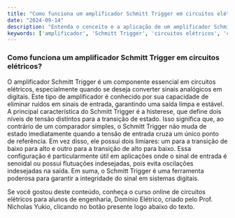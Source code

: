 ```yaml
---
title: "Como funciona um amplificador Schmitt Trigger em circuitos elétricos?"
date: "2024-09-14"
description: "Entenda o conceito e a aplicação de um amplificador Schmitt Trigger em circuitos elétricos."
keywords: ['amplificador', 'Schmitt Trigger', 'circuitos elétricos', 'configuração', 'senoidal']
---
```


### Como funciona um amplificador Schmitt Trigger em circuitos elétricos?

O amplificador Schmitt Trigger é um componente essencial em circuitos elétricos, especialmente quando se deseja converter sinais analógicos em digitais. Este tipo de amplificador é conhecido por sua capacidade de eliminar ruídos em sinais de entrada, garantindo uma saída limpa e estável. A principal característica do Schmitt Trigger é a histerese, que define dois níveis de tensão distintos para a transição de estado. Isso significa que, ao contrário de um comparador simples, o Schmitt Trigger não muda de estado imediatamente quando a tensão de entrada cruza um único ponto de referência. Em vez disso, ele possui dois limiares: um para a transição de baixo para alto e outro para a transição de alto para baixo. Essa configuração é particularmente útil em aplicações onde o sinal de entrada é senoidal ou possui flutuações indesejadas, pois evita oscilações indesejadas na saída. Em suma, o Schmitt Trigger é uma ferramenta poderosa para garantir a integridade do sinal em sistemas digitais.

Se você gostou deste conteúdo, conheça o curso online de circuitos elétricos para alunos de engenharia, Domínio Elétrico, criado pelo Prof. Nicholas Yukio, clicando no botão presente logo abaixo do texto.